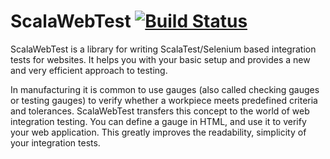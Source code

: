 # ScalaWebTest [![Build Status](https://travis-ci.org/unic/ScalaWebTest.svg?branch=master)](https://travis-ci.org/unic/ScalaWebTest)
ScalaWebTest is a library for writing ScalaTest/Selenium based integration tests for websites. It helps you with your basic setup and provides a new and very efficient approach to testing.

In manufacturing it is common to use gauges (also called checking gauges or testing gauges) to verify whether a workpiece meets predefined criteria and tolerances. ScalaWebTest transfers this concept to the world of web integration testing. You can define a gauge in HTML, and use it to verify your web application. This greatly improves the readability, simplicity of your integration tests. 